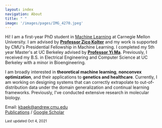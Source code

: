 ```yaml
---
layout: index
navigation: About
title: " "
image: '/images/pages/IMG_4270.jpeg'
---
```

Hi! I am a first-year PhD student in [Machine Learning](https://www.ml.cmu.edu/) at Carnegie Mellon University. I am advised by [**Professor Zico Kolter**](https://zicokolter.com/) and my work is supported by CMU's Presidential Fellowship in Machine Learning. I completed my 5th year Master's at UC Berkeley advised by [**Professor Yi Ma**](https://people.eecs.berkeley.edu/~yima/). Previously, I received my B.S. in Electrical Engineering and Computer Science at UC Berkeley with a minor in Bioengineering.

I am broadly interested in **theoretical machine learning**, **nonconvex optimization**, and their applications to **genetics and healthcare**. Currently, I am working on designing systems that can correctly extrapolate to out-of-distribution data under the domain generalization and continual learning frameworks. Previously, I've conducted extensive research in molecular biology.

Email: kbaek@andrew.cmu.edu \
[Publications](https://kebaek.github.io/publications.html) / [Google Scholar](https://scholar.google.com/citations?user=8jVzL_YAAAAJ&hl=en)

<sub>Last updated Oct 4, 2021 </sub>
